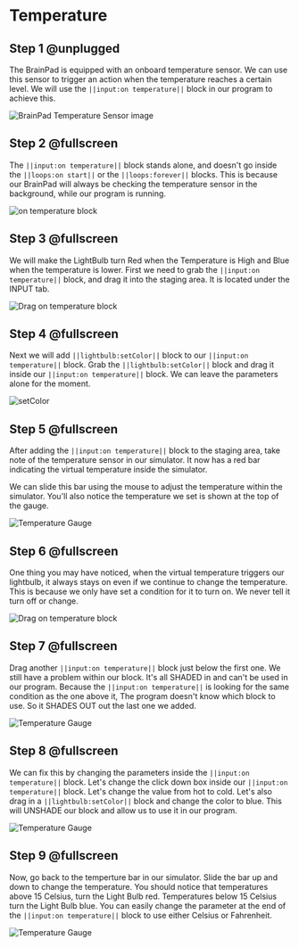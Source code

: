 # Temperature

## Step 1 @unplugged

The BrainPad is equipped with an onboard temperature sensor. We can use this sensor to trigger an action when the temperature reaches a certain level. We will use the ``||input:on temperature||`` block in our program to achieve this.

![BrainPad Temperature Sensor image](docs/static/images/temperature.jpg)

## Step 2 @fullscreen

The ``||input:on temperature||`` block stands alone, and doesn't go inside the ``||loops:on start||`` or the ``||loops:forever||`` blocks. This is because our BrainPad will always be checking the temperature sensor in the background, while our program is running. 

![on temperature block](docs/static/images/ontemperature.jpg)

## Step 3 @fullscreen

We will make the LightBulb turn Red when the Temperature is High and Blue when the temperature is lower. First we need to grab the ``||input:on temperature||`` block, and drag it into the staging area. It is located under the INPUT tab. 

![Drag on temperature block](docs/static/images/onTemperature.gif)

## Step 4 @fullscreen

Next we will add ``||lightbulb:setColor||`` block to our ``||input:on temperature||`` block. Grab the ``||lightbulb:setColor||`` block and drag it inside our ``||input:on temperature||`` block. We can leave the parameters alone for the moment. 

![setColor](docs/static/images/onTemp_setColor.gif)

## Step 5 @fullscreen

After adding the ``||input:on temperature||`` block to the staging area, take note of the temperature sensor in our simulator. It now has a red bar indicating the virtual temperature inside the simulator. 

We can slide this bar using the mouse to adjust the temperature within the simulator. You'll also notice the temperature we set is shown at the top of the gauge.   

![Temperature Gauge](docs/static/images/temperature_Gauge.gif)

## Step 6 @fullscreen

One thing you may have noticed, when the virtual temperature triggers our lightbulb, it always stays on even if we continue to change the temperature. This is because we only have set a condition for it to turn on. We never tell it turn off or change.

![Drag on temperature block](docs/static/images/temp_Light.jpg)

## Step 7 @fullscreen

 Drag another  ``||input:on temperature||`` block just below the first one. We still have a problem within our block. It's all SHADED in and can't be used in our program. Because the ``||input:on temperature||`` is looking for the same condition as the one above it, The program doesn't know which block to use. So it SHADES OUT out the last one we added. 

![Temperature Gauge](docs/static/images/second_onTemperature.gif)

## Step 8 @fullscreen

 We can fix this by changing the parameters inside the ``||input:on temperature||`` block. Let's change the click down box inside our ``||input:on temperature||`` block. Let's change the value from hot to cold. Let's also drag in a ``||lightbulb:setColor||`` block and change the color to blue. This will UNSHADE our block and allow us to use it in our program. 

![Temperature Gauge](docs/static/images/change_parameter_onTemperature.gif)

## Step 9 @fullscreen

Now, go back to the temperture bar in our simulator. Slide the bar up and down to change the temperature. You should notice that temperatures above 15 Celsius, turn the Light Bulb red. Temperatures below 15 Celsius turn the Light Bulb blue. You can easily change the parameter at the end of the ``||input:on temperature||`` block to use either Celsius or Fahrenheit. 
 
![Temperature Gauge](docs/static/images/running_demo.gif)
